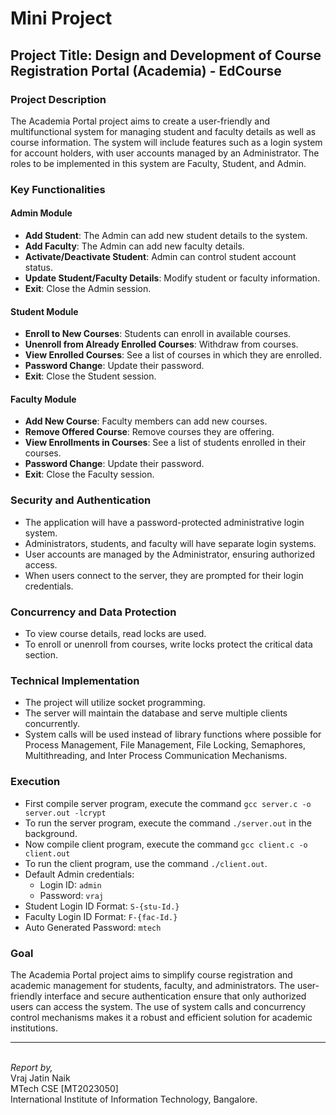 # Mini Project

## Project Title: Design and Development of Course Registration Portal (Academia) - EdCourse

### Project Description

The Academia Portal project aims to create a user-friendly and multifunctional system for managing student and faculty details as well as course information. The system will include features such as a login system for account holders, with user accounts managed by an Administrator. The roles to be implemented in this system are Faculty, Student, and Admin.

### Key Functionalities

#### Admin Module

- **Add Student**: The Admin can add new student details to the system.
- **Add Faculty**: The Admin can add new faculty details.
- **Activate/Deactivate Student**: Admin can control student account status.
- **Update Student/Faculty Details**: Modify student or faculty information.
- **Exit**: Close the Admin session.

#### Student Module

- **Enroll to New Courses**: Students can enroll in available courses.
- **Unenroll from Already Enrolled Courses**: Withdraw from courses.
- **View Enrolled Courses**: See a list of courses in which they are enrolled.
- **Password Change**: Update their password.
- **Exit**: Close the Student session.

#### Faculty Module

- **Add New Course**: Faculty members can add new courses.
- **Remove Offered Course**: Remove courses they are offering.
- **View Enrollments in Courses**: See a list of students enrolled in their courses.
- **Password Change**: Update their password.
- **Exit**: Close the Faculty session.

### Security and Authentication

- The application will have a password-protected administrative login system.
- Administrators, students, and faculty will have separate login systems.
- User accounts are managed by the Administrator, ensuring authorized access.
- When users connect to the server, they are prompted for their login credentials.

### Concurrency and Data Protection

- To view course details, read locks are used.
- To enroll or unenroll from courses, write locks protect the critical data section.

### Technical Implementation

- The project will utilize socket programming.
- The server will maintain the database and serve multiple clients concurrently.
- System calls will be used instead of library functions where possible for Process Management, File Management, File Locking, Semaphores, Multithreading, and Inter Process Communication Mechanisms.

### Execution
- First compile server program, execute the command `gcc server.c -o server.out -lcrypt`
- To run the server program, execute the command `./server.out` in the background.
- Now compile client program, execute the command `gcc client.c -o client.out`
- To run the client program, use the command `./client.out`.
- Default Admin credentials:
  - Login ID: `admin`
  - Password: `vraj`
- Student Login ID Format: `S-{stu-Id.}`
- Faculty Login ID Format: `F-{fac-Id.}`
- Auto Generated Password: `mtech`

### Goal
The Academia Portal project aims to simplify course registration and academic management for students, faculty, and administrators. The user-friendly interface and secure authentication ensure that only authorized users can access the system. The use of system calls and concurrency control mechanisms makes it a robust and efficient solution for academic institutions.


***

<br> 
<i>Report by, </i> <br/>
Vraj Jatin Naik <br/>
MTech CSE [MT2023050] <br/>
International Institute of Information Technology, Bangalore. <br/>
